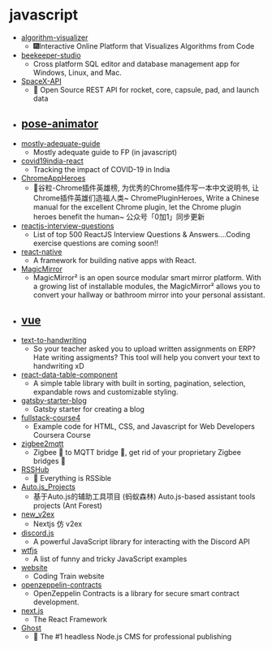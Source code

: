 # javascript
- [algorithm-visualizer](https://github.com/algorithm-visualizer/algorithm-visualizer)
  - 🎆Interactive Online Platform that Visualizes Algorithms from Code
- [beekeeper-studio](https://github.com/beekeeper-studio/beekeeper-studio)
  - Cross platform SQL editor and database management app for Windows, Linux, and Mac.
- [SpaceX-API](https://github.com/r-spacex/SpaceX-API)
  - 🚀 Open Source REST API for rocket, core, capsule, pad, and launch data
- [pose-animator](https://github.com/yemount/pose-animator)
  - 
- [mostly-adequate-guide](https://github.com/MostlyAdequate/mostly-adequate-guide)
  - Mostly adequate guide to FP (in javascript)
- [covid19india-react](https://github.com/covid19india/covid19india-react)
  - Tracking the impact of COVID-19 in India
- [ChromeAppHeroes](https://github.com/zhaoolee/ChromeAppHeroes)
  - 🌈谷粒-Chrome插件英雄榜, 为优秀的Chrome插件写一本中文说明书, 让Chrome插件英雄们造福人类~ ChromePluginHeroes, Write a Chinese manual for the excellent Chrome plugin, let the Chrome plugin heroes benefit the human~ 公众号「0加1」同步更新
- [reactjs-interview-questions](https://github.com/sudheerj/reactjs-interview-questions)
  - List of top 500 ReactJS Interview Questions & Answers....Coding exercise questions are coming soon!!
- [react-native](https://github.com/facebook/react-native)
  - A framework for building native apps with React.
- [MagicMirror](https://github.com/MichMich/MagicMirror)
  - MagicMirror² is an open source modular smart mirror platform. With a growing list of installable modules, the MagicMirror² allows you to convert your hallway or bathroom mirror into your personal assistant.
- [vue](https://github.com/tailwindui/vue)
  - 
- [text-to-handwriting](https://github.com/saurabhdaware/text-to-handwriting)
  - So your teacher asked you to upload written assignments on ERP? Hate writing assigments? This tool will help you convert your text to handwriting xD
- [react-data-table-component](https://github.com/jbetancur/react-data-table-component)
  - A simple table library with built in sorting, pagination, selection, expandable rows and customizable styling.
- [gatsby-starter-blog](https://github.com/gatsbyjs/gatsby-starter-blog)
  - Gatsby starter for creating a blog
- [fullstack-course4](https://github.com/jhu-ep-coursera/fullstack-course4)
  - Example code for HTML, CSS, and Javascript for Web Developers Coursera Course
- [zigbee2mqtt](https://github.com/Koenkk/zigbee2mqtt)
  - Zigbee 🐝 to MQTT bridge 🌉, get rid of your proprietary Zigbee bridges 🔨
- [RSSHub](https://github.com/DIYgod/RSSHub)
  - 🍰 Everything is RSSible
- [Auto.js_Projects](https://github.com/SuperMonster003/Auto.js_Projects)
  - 基于Auto.js的辅助工具项目 (蚂蚁森林) Auto.js-based assistant tools projects (Ant Forest)
- [new_v2ex](https://github.com/sedgwickz/new_v2ex)
  - Nextjs 仿 v2ex
- [discord.js](https://github.com/discordjs/discord.js)
  - A powerful JavaScript library for interacting with the Discord API
- [wtfjs](https://github.com/denysdovhan/wtfjs)
  - A list of funny and tricky JavaScript examples
- [website](https://github.com/CodingTrain/website)
  - Coding Train website
- [openzeppelin-contracts](https://github.com/OpenZeppelin/openzeppelin-contracts)
  - OpenZeppelin Contracts is a library for secure smart contract development.
- [next.js](https://github.com/vercel/next.js)
  - The React Framework
- [Ghost](https://github.com/TryGhost/Ghost)
  - 👻 The #1 headless Node.js CMS for professional publishing
